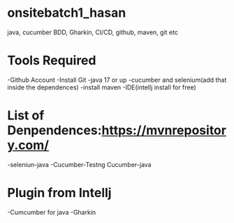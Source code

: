 # onsitebatch1_hasan
java, cucumber BDD, Gharkin, CI/CD, github, maven, git etc
# Tools Required
-Github Account
-Install Git
-java 17 or up
-cucumber and selenium(add that inside the dependences)
-install maven
-IDE(intellj install for free)
# List of Denpendences:https://mvnrepository.com/
-seleniun-java
-Cucumber-Testng
Cucumber-java
# Plugin from Intellj
-Cumcumber for java
-Gharkin
